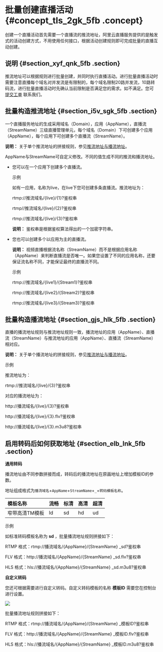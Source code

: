 # 批量创建直播活动 {#concept_tls_2gk_5fb .concept}

创建一个直播活动首先需要一个直播流的推流地址，阿里云直播服务提供的是触发式的活动创建方式，不用使用任何接口，根据活动创建规则即可完成批量的直播互动创建。

## 说明 {#section_xyf_qnk_5fb .section}

推流地址可以根据规则进行批量创建，并同时执行直播活动。进行批量直播活动时需要注意直播每个域名对并发流是有限制的，每个域名限制20路并发流，10路转码流，进行批量直播活动时先确认当前限制是否满足您的需求。如不满足。您可 [提交工单](https://selfservice.console.aliyun.com/ticket/createIndex?spm=5176.200001.0.0.qpYMOn) 联系我们。

## 批量构造推流地址 {#section_i5v_sgk_5fb .section}

一个直播服务地址的生成采用域名（Domain），应用（AppName），直播流（StreamName）三级直播管理单元，每个域名（Domain）下可创建多个应用（AppName），每个应用下可创建多个直播流（StreamName）。

**说明：** 关于单个推流地址的拼接规则，参见[推流地址与播流地址](../../../../intl.zh-CN/用户指南/推播流配置/推流地址和播流地址/推流地址与播流地址（原画）.md#)。

AppName与StreamName可自定义修改。不同的值生成不同的推流和播流地址。

-   您可以在一个应用下创建多个直播流。

    示例

    如有一应用，名称为live，在live下您可创建多条直播流。推流地址为：

    rtmp://推流域名/\{live\}/\{1\}?鉴权串

    rtmp//推流域名/\{live\}/\{2\}?鉴权串

    rtmp://推流域名/\{live\}/\{3\}?鉴权串

    **说明：** 鉴权串是根据鉴权算法得出的一个加密字符串。

-   您也可以创建多个以应用为主的直播流。

    **说明：** 视频直播根据流名称（StreamName）而不是根据应用名称（AppName）来判断直播流是否唯一。如果您设置了不同的应用名称，还要保证流名称不同，才能保证最终的直播流不同。

    示例

    rtmp://推流域名/\{live1\}/\{Stream1\}?鉴权串

    rtmp://推流域名/\{live2\}/\{Stream2\}?鉴权串

    rtmp://推流域名/\{live3\}/\{Stream3\}?鉴权串


## 批量构造播流地址 {#section_gjs_hlk_5fb .section}

直播的播流地址规则与推流地址规则一致，播流地址的应用（AppName）、直播流（StreamName）与推流地址的应用（AppName）、直播流（StreamName）相对应。

**说明：** 关于单个播流地址的拼接规则，参见[推流地址与播流地址](../../../../intl.zh-CN/用户指南/推播流配置/推流地址和播流地址/推流地址与播流地址（原画）.md#)。

示例

推流地址为：

rtmp://推流域名/\{live\}/\{3\}?鉴权串

对应的播流地址为：

http://播流域名/\{live\}/\{3\}?鉴权串

http://播流域名/\{live\}/\{3\}.flv?鉴权串

http://播流域名/\{live\}/\{3\}.m3u8?鉴权串

## 启用转码后如何获取地址 {#section_elb_lnk_5fb .section}

**通用转码**

播流地址由不同参数拼接而成，转码后的播流地址在原画地址上增加模板ID的参数。

地址组成格式为`播流域名`+`AppName`+`StreamName`+`_`+`转码模板名称`。

|模板名称|流畅|标清|高清|超清|
|:---|:-|:-|:-|:-|
|窄带高清TM模板|ld|sd|hd|ud|

示例

如标准转码模板名称为 **sd** ，批量播流地址规则拼接如下：

RTMP 格式：rtmp://播流域名/\{AppName\}/\{StreamName\} \_sd?鉴权串

FLV 格式：http://播流域名/\{AppName\}/\{StreamName\} \_sd.flv?鉴权串

HLS 格式：hls://播流域名/\{AppName\}/\{StreamName\} \_sd.m3u8?鉴权串

**自定义转码**

您还可根据需要进行自定义转码。自定义转码模板的名称 **模板ID** 需要您在控制台进行设置。

![](http://static-aliyun-doc.oss-cn-hangzhou.aliyuncs.com/assets/img/63384/154504678934437_zh-CN.png)

批量播流地址规则拼接如下：

RTMP 格式：rtmp://播流域名/\{AppName\}/\{StreamName\} \_模板ID?鉴权串

FLV 格式：http://播流域名/\{AppName\}/\{StreamName\} \_模板ID.flv?鉴权串

HLS 格式：hls://播流域名/\{AppName\}/\{StreamName\} \_模板ID.m3u8?鉴权串

